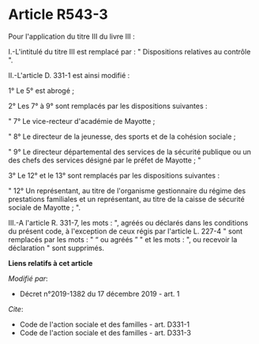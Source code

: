 # Article R543-3

Pour l'application du titre III du livre III :

I.-L'intitulé du titre III est remplacé par : " Dispositions relatives au contrôle ".

II.-L'article D. 331-1 est ainsi modifié :

1° Le 5° est abrogé ;

2° Les 7° à 9° sont remplacés par les dispositions suivantes :

" 7° Le vice-recteur d'académie de Mayotte ;

" 8° Le directeur de la jeunesse, des sports et de la cohésion sociale ;

" 9° Le directeur départemental des services de la sécurité publique ou un des chefs des services désigné par le préfet de
Mayotte ; "

3° Le 12° et le 13° sont remplacés par les dispositions suivantes :

" 12° Un représentant, au titre de l'organisme gestionnaire du régime des prestations familiales et un représentant, au titre
de la caisse de sécurité sociale de Mayotte ; ".

III.-A l'article R. 331-7, les mots : ", agréés ou déclarés dans les conditions du présent code, à l'exception de ceux régis
par l'article L. 227-4 " sont remplacés par les mots : " “ ou agréés ” " et les mots : ", ou recevoir la déclaration " sont
supprimés.

**Liens relatifs à cet article**

_Modifié par_:

  - Décret n°2019-1382 du 17 décembre 2019 - art. 1

_Cite_:

  - Code de l'action sociale et des familles - art. D331-1
  - Code de l'action sociale et des familles - art. D331-3
